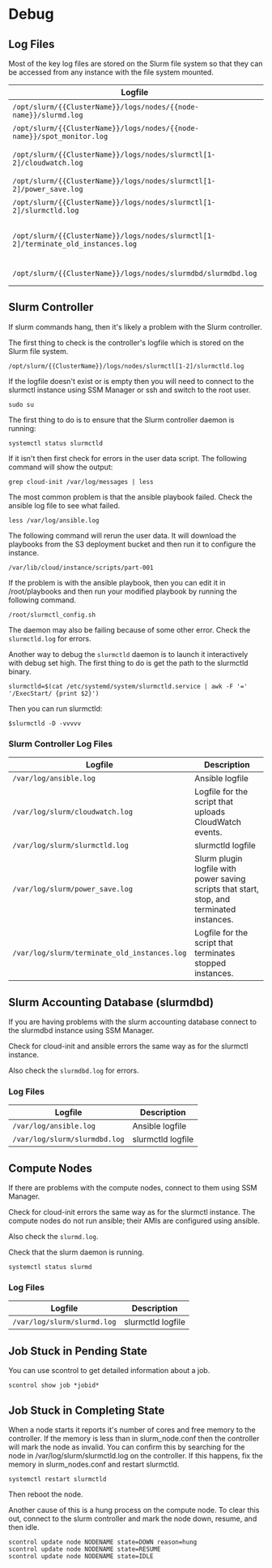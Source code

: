 # Debug

## Log Files

Most of the key log files are stored on the Slurm file system so that they can be accessed from any instance with the file system mounted.

| Logfile | Description
|---------|------------
| `/opt/slurm/{{ClusterName}}/logs/nodes/{{node-name}}/slurmd.log` | Slurm daemon (slurmd) logfile
| `/opt/slurm/{{ClusterName}}/logs/nodes/{{node-name}}/spot_monitor.log` | Spot monitor logfile
| `/opt/slurm/{{ClusterName}}/logs/nodes/slurmctl[1-2]/cloudwatch.log` | Cloudwatch cron (slurm_ec2_publish_cw.py) logfile
| `/opt/slurm/{{ClusterName}}/logs/nodes/slurmctl[1-2]/power_save.log` | Power saving API logfile
| `/opt/slurm/{{ClusterName}}/logs/nodes/slurmctl[1-2]/slurmctld.log` | Slurm controller daemon (slurmctld) logfile
| `/opt/slurm/{{ClusterName}}/logs/nodes/slurmctl[1-2]/terminate_old_instances.log` | Terminate old instances cron (terminate_old_instances.py) logfile
| `/opt/slurm/{{ClusterName}}/logs/nodes/slurmdbd/slurmdbd.log` | Slurm database daemon (slurmdbd) logfile

## Slurm Controller

If slurm commands hang, then it's likely a problem with the Slurm controller.

The first thing to check is the controller's logfile which is stored on the Slurm file system.

`/opt/slurm/{{ClusterName}}/logs/nodes/slurmctl[1-2]/slurmctld.log`

If the logfile doesn't exist or is empty then you will need to connect to the slurmctl instance using SSM Manager or ssh and switch to the root user.

`sudo su`

The first thing to do is to ensure that the Slurm controller daemon is running:

`systemctl status slurmctld`

If it isn't then first check for errors in the user data script. The following command will show the output:

`grep cloud-init /var/log/messages | less`

The most common problem is that the ansible playbook failed.
Check the ansible log file to see what failed.

`less /var/log/ansible.log`

The following command will rerun the user data.
It will download the playbooks from the S3 deployment bucket and then run it to configure the instance.

`/var/lib/cloud/instance/scripts/part-001`

If the problem is with the ansible playbook, then you can edit it in /root/playbooks and then run
your modified playbook by running the following command.

`/root/slurmctl_config.sh`

The daemon may also be failing because of some other error.
Check the `slurmctld.log` for errors.

Another way to debug the `slurmctld` daemon is to launch it interactively with debug set high.
The first thing to do is get the path to the slurmctld binary.

```
slurmctld=$(cat /etc/systemd/system/slurmctld.service | awk -F '=' '/ExecStart/ {print $2}')
```

Then you can run slurmctld:

```
$slurmctld -D -vvvvv
```

### Slurm Controller Log Files

| Logfile | Description
|---------|------------
| `/var/log/ansible.log` | Ansible logfile
| `/var/log/slurm/cloudwatch.log` | Logfile for the script that uploads CloudWatch events.
| `/var/log/slurm/slurmctld.log` | slurmctld logfile
| `/var/log/slurm/power_save.log` | Slurm plugin logfile with power saving scripts that start, stop, and terminated instances.
| `/var/log/slurm/terminate_old_instances.log` | Logfile for the script that terminates stopped instances.

## Slurm Accounting Database (slurmdbd)

If you are having problems with the slurm accounting database connect to the slurmdbd instance using SSM Manager.

Check for cloud-init and ansible errors the same way as for the slurmctl instance.

Also check the `slurmdbd.log` for errors.

### Log Files

| Logfile | Description
|---------|------------
| `/var/log/ansible.log` | Ansible logfile
| `/var/log/slurm/slurmdbd.log` | slurmctld logfile

## Compute Nodes

If there are problems with the compute nodes, connect to them using SSM Manager.

Check for cloud-init errors the same way as for the slurmctl instance.
The compute nodes do not run ansible; their AMIs are configured using ansible.

Also check the `slurmd.log`.

Check that the slurm daemon is running.

`systemctl status slurmd`

### Log Files

| Logfile | Description
|---------|------------
| `/var/log/slurm/slurmd.log` | slurmctld logfile

## Job Stuck in Pending State

You can use scontrol to get detailed information about a job.

```
scontrol show job *jobid*
```

## Job Stuck in Completing State

When a node starts it reports it's number of cores and free memory to the controller.
If the memory is less than in slurm_node.conf then the controller will mark the node
as invalid.
You can confirm this by searching for the node in /var/log/slurm/slurmctld.log on the controller.
If this happens, fix the memory in slurm_nodes.conf and restart slurmctld.

```
systemctl restart slurmctld
```

Then reboot the node.

Another cause of this is a hung process on the compute node.
To clear this out, connect to the slurm controller and mark the node down, resume, and then idle.

```
scontrol update node NODENAME state=DOWN reason=hung
scontrol update node NODENAME state=RESUME
scontrol update node NODENAME state=IDLE
```

